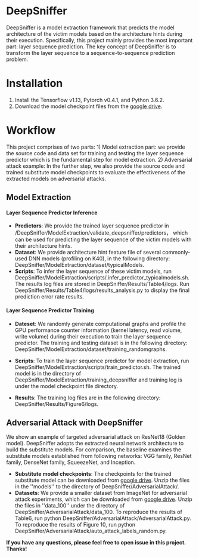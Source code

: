 # DeepSniffer
DeepSniffer is a model extraction framework that predicts the model architecture of the victim models based on the architecture hints during their execution. Specifically, this project mainly provides the most important part: layer sequence prediction. The key concept of DeepSniffer is to transform the layer sequence to a sequence-to-sequence prediction problem.
# Installation
1) Install the Tensorflow v1.13, Pytorch v0.4.1, and Python 3.6.2.
2) Download the model checkpoint files from the [google drive](https://drive.google.com/drive/folders/1JrTkT9C0klWFMK4x-KSMqvvPJ7k3TL6U?usp=sharing).
# Workflow
This project comprises of two parts: 1) Model extraction part: we provide the source code and data set for training and testing the layer sequence predictor which is the fundamental step for model extraction. 
2) Adversarial attack example: In the further step, we also provide the source code and trained substitute model checkpoints to evaluate the effectiveness of the extracted models on adversarial attacks. 
## Model Extraction
#### Layer Sequence Predictor Inference 
* **Predictors**: We provide the trained layer sequence predictor in /DeepSniffer/ModelExtraction/validate_deepsniffer/predictors， which can be used for predicting the layer sequence of the victim models with their architecture hints. 
* **Dataset**: We provide architecture hint feature file of several commonly-used DNN models (profiling on K40), in the following directory: DeepSniffer/ModelExtraction/dataset/typicalModels.
* **Scripts**: To infer the layer sequence of these victim models, run 
DeepSniffer/ModelExtraction/scripts/.infer_predictor_typicalmodels.sh. The results log files are stored in DeepSniffer/Results/Table4/logs. Run DeepSniffer/Results/Table4/logs/results_analysis.py to display the final prediction error rate results.

#### Layer Sequence Predictor Training
* **Dateset**: We randomly generate computational graphs and profile the GPU performance counter information (kernel latency, read volume, write volume) during their execution to train the layer sequence predictor. The training and testing dataset is in the following directory: DeepSniffer/ModelExtraction/dataset/training_randomgraphs.

* **Scripts**: To train the layer sequence predictor for model extraction, run DeepSniffer/ModelExtraction/scripts/train_predictor.sh. The trained model is in the directory of DeepSniffer/ModelExtraction/training_deepsniffer and training log is under the model checkpoint file directory.

* **Results**: The training log files are in the following directory: DeepSniffer/Results/Figure6/logs.

## Adversarial Attack with DeepSniffer
We show an example of targeted adversarial attack on ResNet18 (Golden model). DeepSniffer adopts the extracted neural network architecture to build the substitute models. For comparison, the baseline examines the substitute models established from following networks: VGG family, ResNet family, DenseNet family, SqueezeNet, and Inception.

* **Substitute model checkpoints**: The checkpoints for the trained substitute model can be downloaded from [google drive](https://drive.google.com/drive/folders/1JrTkT9C0klWFMK4x-KSMqvvPJ7k3TL6U?usp=sharing). Unzip the files in the ''models'' to the directory of  DeepSniffer/AdversarialAttack/. 
* **Datasets**: We provide a smaller dataset from ImageNet for adversarial attack experiments, which can be downloaded from [google drive](https://drive.google.com/drive/folders/1JrTkT9C0klWFMK4x-KSMqvvPJ7k3TL6U?usp=sharing). Unzip the files in ''data_100'' under the directory of DeepSniffer/AdversarialAttack/data_100. 
To reproduce the results of Table6, run python DeepSniffer/AdversarialAttack/AdversarialAttack.py. To reproduce the results of Figure 10, run python DeepSniffer/AdversarialAttack/auto_attack_labels_random.py. 


**If you have any questions, please feel free to open issue in this project. Thanks!**


